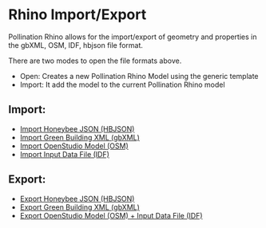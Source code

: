 # Rhino Import/Export

Pollination Rhino allows for the import/export of geometry and properties in the gbXML, OSM, IDF, hbjson file format.

There are two modes to open the file formats above.

* Open: Creates a new Pollination Rhino Model using the generic template
* Import: It add the model to the current Pollination Rhino model

## Import:

* [Import Honeybee JSON \(HBJSON\)](/rhino-plugin/interoperability/import/hbjson.md)
* [Import Green Building XML \(gbXML\)](/rhino-plugin/interoperability/import/gbxml.md)
* [Import OpenStudio Model \(OSM\)](/rhino-plugin/interoperability/import/osm.md)
* [Import Input Data File \(IDF\)](/rhino-plugin/interoperability/import/idf.md)

## Export:

* [Export Honeybee JSON \(HBJSON\)](/rhino-plugin/interoperability/export/hbjson.md)
* [Export Green Building XML \(gbXML\)](/rhino-plugin/interoperability/export/gbxml.md)
* [Export OpenStudio Model \(OSM\) + Input Data File \(IDF\)](/rhino-plugin/interoperability/export/osm.md)

